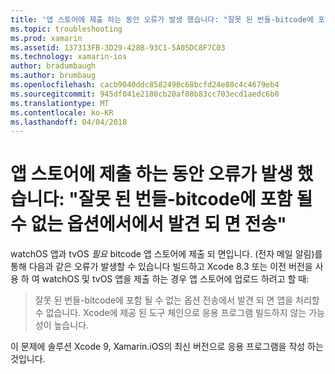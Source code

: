 ```yaml
---
title: '앱 스토어에 제출 하는 동안 오류가 발생 했습니다: "잘못 된 번들-bitcode에 포함 될 수 없는 옵션에서에서 발견 되 면 전송"'
ms.topic: troubleshooting
ms.prod: xamarin
ms.assetid: 137313FB-3D29-428B-93C1-5A05DC8F7C03
ms.technology: xamarin-ios
author: bradumbaugh
ms.author: brumbaug
ms.openlocfilehash: cacb9040ddc8582490c68bcfd24e80c4c4679eb4
ms.sourcegitcommit: 945df041e2180cb20af08b83cc703ecd1aedc6b0
ms.translationtype: MT
ms.contentlocale: ko-KR
ms.lasthandoff: 04/04/2018
---
```

# <a name="error-when-submitting-to-app-store-invalid-bundle---options-not-allowed-to-be-embedded-in-bitcode-are-detected-in-the-submission"></a>앱 스토어에 제출 하는 동안 오류가 발생 했습니다: "잘못 된 번들-bitcode에 포함 될 수 없는 옵션에서에서 발견 되 면 전송"

watchOS 앱과 tvOS _필요_ bitcode 앱 스토어에 제출 되 면입니다. (전자 메일 알림)를 통해 다음과 같은 오류가 발생할 수 있습니다 빌드하고 Xcode 8.3 또는 이전 버전을 사용 하 여 watchOS 및 tvOS 앱을 제출 하는 경우 앱 스토어에 업로드 하려고 할 때:

>잘못 된 번들-bitcode에 포함 될 수 없는 옵션 전송에서 발견 되 면 앱을 처리할 수 없습니다. Xcode에 제공 된 도구 체인으로 응용 프로그램 빌드하지 않는 가능성이 높습니다.

이 문제에 솔루션 Xcode 9, Xamarin.iOS의 최신 버전으로 응용 프로그램을 작성 하는 것입니다.
